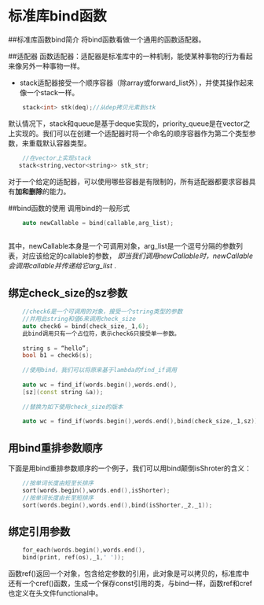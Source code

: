 # 标准库bind函数
##标准库函数bind简介
将bind函数看做一个通用的函数适配器。

##适配器
函数适配器：适配器是标准库中的一种机制，能使某种事物的行为看起来像另外一种事物一样。

* stack适配器接受一个顺序容器（除array或forward_list外），并使其操作起来像一个stack一样。 

```c++
    stack<int> stk(deq);//从dep拷贝元素到stk
```
默认情况下，stack和queue是基于deque实现的，priority_queue是在vector之上实现的。我们可以在创建一个适配器时将一个命名的顺序容器作为第二个类型参数，来重载默认容器类型。

```c++
    //在vector上实现stack
   stack<string,vector<string>> stk_str;
```

对于一个给定的适配器，可以使用哪些容器是有限制的，所有适配器都要求容器具有**加和删除**的能力。

##bind函数的使用
调用bind的一般形式

```c++
    auto newCallable = bind(callable,arg_list);
    
```
其中，newCallable本身是一个可调用对象，arg_list是一个逗号分隔的参数列表，对应该给定的callable的参数， _即当我们调用newCallable时，newCallable会调用callable并传递给它arg_list_ .

## 绑定check_size的sz参数

```c++
    //check6是一个可调用的对象，接受一个string类型的参数
    //并用此string和值6来调用check_size
    auto check6 = bind(check_size,_1,6);
    此bind调用只有一个占位符，表示check6只接受单一参数。
    
    string s = “hello”;
    bool b1 = check6(s);
    
    //使用bind，我们可以将原来基于lambda的find_if调用
    
    auto wc = find_if(words.begin(),words.end(),
    [sz](const string &a));
    
    //替换为如下使用check_size的版本
    
    auto wc = find_if(words.begin(),words.end(),bind(check_size,_1,sz));
```
## 用bind重排参数顺序
下面是用bind重排参数顺序的一个例子，我们可以用bind颠倒isShroter的含义：

```c++
    //按单词长度由短至长排序
    sort(words.begin(),words.end(),isShorter);
    //按单词长度由长至短排序
    sort(words.begin(),words.end(),bind(isShorter,_2,_1));
```
##  绑定引用参数

```c++
    for_each(words.begin(),words.end(),
    bind(print, ref(os),_1,' '));
```
函数ref()返回一个对象，包含给定参数的引用，此对象是可以拷贝的，标准库中还有一个cref()函数，生成一个保存const引用的类，与bind一样，函数ref和cref也定义在头文件functional中。


